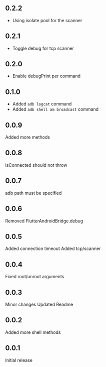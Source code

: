 ## 0.2.2

 * Using isolate pool for the scanner

## 0.2.1

 * Toggle debug for tcp scanner

## 0.2.0

 * Enable debugPrint per command

## 0.1.0

 * Added `adb logcat` command
 * Added `adb shell am broadcast` command

## 0.0.9

Added more methods

## 0.0.8

isConnected should not throw

## 0.0.7

adb path must be specified

## 0.0.6

Removed FlutterAndroidBridge.debug

## 0.0.5

Added connection timeout
Added tcp/scanner

## 0.0.4

Fixed root/unroot arguments

## 0.0.3

Minor changes
Updated Readme

## 0.0.2

Added more shell methods

## 0.0.1

Initial release